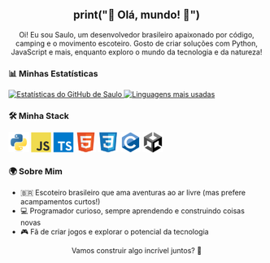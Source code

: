 <h2 align="center">print("👋 Olá, mundo! 👋")</h2>

<div align="center">
  <p>Oi! Eu sou Saulo, um desenvolvedor brasileiro apaixonado por código, camping e o movimento escoteiro. Gosto de criar soluções com Python, JavaScript e mais, enquanto exploro o mundo da tecnologia e da natureza!</p>
</div>

<div align="left">
  <h3>📊 Minhas Estatísticas</h3>
  <a href="https://github.com/Saulo-Ferro-Maciel">
    <img width="420" height="185" src="https://github-readme-stats.vercel.app/api?username=Saulo-Ferro-Maciel&show_icons=true&theme=tokyonight" alt="Estatísticas do GitHub de Saulo"/>
    <img width="400" height="180" src="https://github-readme-stats.vercel.app/api/top-langs/?username=Saulo-Ferro-Maciel&layout=compact&langs_count=7&theme=tokyonight" alt="Linguagens mais usadas"/>
  </a>
</div>


<div align="lefth">
  <h3>🛠️ Minha Stack</h3>
  <img height="40px" src="https://raw.githubusercontent.com/devicons/devicon/master/icons/python/python-original.svg" alt="Python">
  <img height="40px" src="https://raw.githubusercontent.com/devicons/devicon/master/icons/javascript/javascript-original.svg" alt="JavaScript">
  <img height="40px" src="https://raw.githubusercontent.com/devicons/devicon/master/icons/typescript/typescript-original.svg" alt="TypeScript">
  <img height="40px" src="https://raw.githubusercontent.com/devicons/devicon/master/icons/html5/html5-original.svg" alt="HTML5">
  <img height="40px" src="https://raw.githubusercontent.com/devicons/devicon/master/icons/css3/css3-original.svg" alt="CSS3">
  <img height="40px" src="https://raw.githubusercontent.com/devicons/devicon/master/icons/c/c-original.svg" alt="C">
  <img height="40px" src="https://raw.githubusercontent.com/devicons/devicon/master/icons/unity/unity-original.svg" alt="Unity">
</div>

<div align="left">
  <h3>🌍 Sobre Mim</h3>
  <ul>
    <li>🇧🇷 Escoteiro brasileiro que ama aventuras ao ar livre (mas prefere acampamentos curtos!)</li>
    <li>💻 Programador curioso, sempre aprendendo e construindo coisas novas</li>
    <li>🎮 Fã de criar jogos e explorar o potencial da tecnologia</li>
  </ul>
</div>

<div align="center">
  <p>Vamos construir algo incrível juntos? 🚀</p>
</div>

